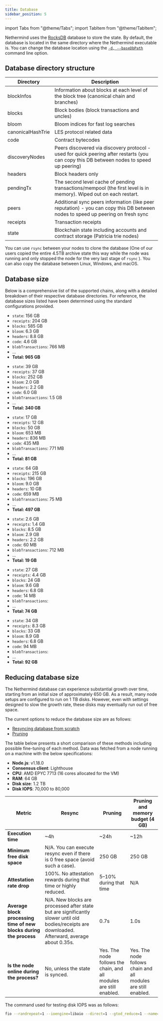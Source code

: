 ```yaml
---
title: Database
sidebar_position: 5
---
```


import Tabs from "@theme/Tabs";
import TabItem from "@theme/TabItem";

Nethermind uses the [RocksDB](https://rocksdb.org) database to store the state. By default, the database is located in the
same directory where the Nethermind executable is. You can change the database location using the [`-d, --baseDbPath`](configuration.md#basic-options) command line option.

## Database directory structure

| Directory         | Description |
| -                 | - |
| blockInfos        | Information about blocks at each level of the block tree (canonical chain and branches) |
| blocks            | Block bodies (block transactions and uncles) |
| bloom             | Bloom indices for fast log searches |
| canonicalHashTrie | LES protocol related data |
| code              | Contract bytecodes |
| discoveryNodes    | Peers discovered via discovery protocol - used for quick peering after restarts (you can copy this DB between nodes to speed up peering) |
| headers           | Block headers only |
| pendingTx         | The second level cache of pending transactions/mempool (the first level is in memory). Wiped out on each restart. |
| peers             | Additional sync peers information (like peer reputation) - you can copy this DB between nodes to speed up peering on fresh sync |
| receipts          | Transaction receipts |
| state             | Blockchain state including accounts and contract storage (Patricia trie nodes) |

You can use `rsync` between your nodes to clone the database (One of our users copied the entire 4.5TB archive state this
way while the node was running and only stopped the node for the very last stage of `rsync` ). You can also copy
the database between Linux, Windows, and macOS.

## Database size

Below is a comprehensive list of the supported chains, along with a detailed breakdown of their respective database directories. For reference, the database sizes listed have been determined using the standard configurations provided.

<!--[start autogen]-->

<Tabs>
<TabItem value="mainnet" label="Mainnet">

- `state`: 156 GB
- `receipts`: 204 GB
- `blocks`: 585 GB
- `bloom`: 6.3 GB
- `headers`: 8.8 GB
- `code`: 4.6 GB
- `blobTransactions`: 766 MB
- ...
- **Total: 965 GB**

</TabItem>
<TabItem value="sepolia" label="Sepolia">

- `state`: 39 GB
- `receipts`: 37 GB
- `blocks`: 252 GB
- `bloom`: 2.0 GB
- `headers`: 2.2 GB
- `code`: 6.0 GB
- `blobTransactions`: 1.5 GB
- ...
- **Total: 340 GB**

</TabItem>
<TabItem value="holesky" label="Holesky">

- `state`: 17 GB
- `receipts`: 12 GB
- `blocks`: 50 GB
- `bloom`: 653 MB
- `headers`: 836 MB
- `code`: 435 MB
- `blobTransactions`: 771 MB
- ...
- **Total: 81 GB**

</TabItem>
<TabItem value="gnosis" label="Gnosis">

- `state`: 64 GB
- `receipts`: 215 GB
- `blocks`: 196 GB
- `bloom`: 9.0 GB
- `headers`: 10 GB
- `code`: 659 MB
- `blobTransactions`: 75 MB
- ...
- **Total: 497 GB**

</TabItem>
<TabItem value="chiado" label="Chiado">

- `state`: 2.6 GB
- `receipts`: 1.4 GB
- `blocks`: 8.5 GB
- `bloom`: 2.9 GB
- `headers`: 2.2 GB
- `code`: 60 MB
- `blobTransactions`: 712 MB
- ...
- **Total: 19 GB**

</TabItem>
<TabItem value="energyweb" label="Energyweb">

- `state`: 27 GB
- `receipts`: 4.4 GB
- `blocks`: 24 GB
- `bloom`: 9.6 GB
- `headers`: 6.8 GB
- `code`: 14 MB
- `blobTransactions`: 
- ...
- **Total: 74 GB**

</TabItem>
<TabItem value="volta" label="Volta">

- `state`: 34 GB
- `receipts`: 8.3 GB
- `blocks`: 33 GB
- `bloom`: 8.9 GB
- `headers`: 6.8 GB
- `code`: 94 MB
- `blobTransactions`: 
- ...
- **Total: 92 GB**

</TabItem>
</Tabs>

<!--[end autogen]-->

## Reducing database size

The Nethermind database can experience substantial growth over time, starting from an initial size of approximately 650
GB. As a result, many node setups are configured to run on 1 TB disks. However, even with settings
designed to slow the growth rate, these disks may eventually run out of free space.

The current options to reduce the database size are as follows:

- [Resyncing database from scratch](sync.md#resync-a-node-from-scratch)
- [Pruning](pruning.md)

The table below presents a short comparison of these methods including possible fine-tuning of each method. Data was
fetched from a node running on a machine with the below specifications:

- **Node.js**: v1.18.0
- **Consensus client**: Lighthouse
- **CPU**: AMD EPYC 7713 (16 cores allocated for the VM)
- **RAM**: 64 GB
- **Disk size**: 1.2 TB
- **Disk IOPS**: 70,000 to 80,000

| Metric | Resync | Pruning | Pruning and memory budget (4 GB) |
| - | - | - | - |
| **Execution time** | ~4h | ~24h | ~12h |
| **Minimum free disk space** | N/A. You can execute resync even if there is 0 free space (avoid such a case). | 250 GB | 250 GB |
| **Attestation rate drop** | 100%. No attestation rewards during that time or highly reduced. | 5–10% during that time | N/A |
| **Average block processing time of new blocks during the process** | N/A. New blocks are processed after state but are significantly slower until old bodies/receipts are downloaded. Afterward, average about 0.35s. | 0.7s | 1.0s |
| **Is the node online during the process?** | No, unless the state is synced. | Yes. The node follows the chain, and all modules are still enabled. | Yes. The node follows chain and all modules are still enabled. |

The command used for testing disk IOPS was as follows:

```bash
fio --randrepeat=1 --ioengine=libaio --direct=1 --gtod_reduce=1 --name=test --filename=test --bs=4k --iodepth=64 --size=4G --readwrite=randrw
```
